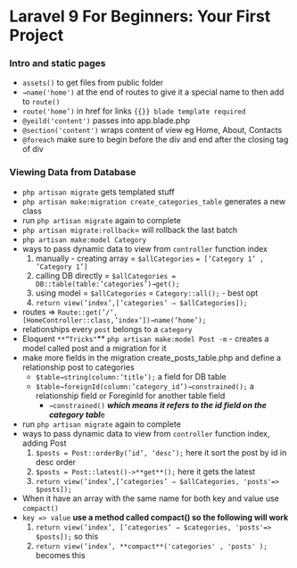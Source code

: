 # ****Laravel 9 For Beginners: Your First Project****




### Intro and static pages

- `assets()` to get files from public folder
- `→name('home')` at the end of routes to give it a special name to then add to `route()`
- `route('home’)` in href for links `{{}} blade template required`
- `@yeild('content')` passes into app.blade.php
- `@section('content')` wraps content of view eg Home, About, Contacts
- `@foreach` make sure to begin before the div and end after the closing tag of div

### Viewing Data from Database

- `php artisan migrate` gets templated stuff
- `php artisan make:migration create_categories_table` generates a new class
- run  `php artisan migrate` again to complete
- `php artisan migrate:rollback`= will rollback the last batch
- `php artisan make:model Category` 
- ways to pass dynamic data to view from `controller` function index
    1. manually - creating array  = `$allCategories` `= [’Category 1’ , ’Category 1’]`
    2. calling DB directly = `$allCategories = DB::table(table:’categories’)→get();` 
    3. using model = `$allCategories` = `Category::all();` - best opt 
    4. `return view(’index’,[’categories’ ⇒ $allCategories]);`
- routes ⇒ `Route::get(’/’,[HomeController::class,’index’])→name(’home’);`
- relationships every `post` belongs to a `category`
- Eloquent `**“Tricks"`**  `php artisan make:model Post -m`  - creates a model called post and a migration for it
- make more fields in the migration create_posts_table.php and define a relationship post to categories
    - `$table→string(column:’title’);`  a field for DB table
    - `$table→foreignId(column:’category_id’)→constrained();` a relationship field or ForeginId for another table field
        - `→constrained()` ***which means it refers to the id field on the category tabl***e
- run  `php artisan migrate` again to complete
- ways to pass dynamic data to view from `controller` function index, adding Post
    1. `$posts = Post::orderBy(’id’, ‘desc’);` here it sort the post by id in desc order
    2. `$posts = Post::latest()->**get**();`  here it gets the latest 
    3. `return view(’index’,[’categories’ ⇒ $allCategories, 'posts'=> $posts]);`
- When it have an array  with the same name for both key and value use `compact()`
- `key => value`  **use a method called compact()  so the following will work**
    1. `return view(’index’, [’categories’ ⇒ $categories, 'posts'=> $posts]);` so this 
    2. `return view(’index’, **compact**('categories' , 'posts' );` becomes this
